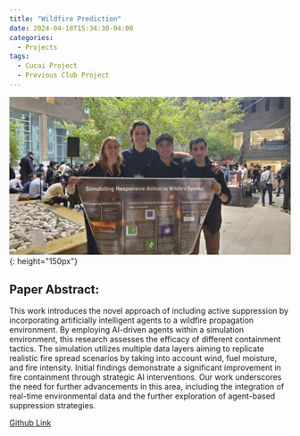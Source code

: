 ```yaml
---
title: "Wildfire Prediction"
date: 2024-04-18T15:34:30-04:00
categories:
  - Projects
tags:
  - Cucai Project
  - Previous Club Project
---
```


![image description](assets/images/wildfire_group_img.jpg){: height="150px"}

## Paper Abstract:
This work introduces the novel approach of including active suppression by incorporating artificially intelligent agents to a wildfire propagation environment. By employing AI-driven agents within a simulation environment, this research assesses the efficacy of different containment tactics. The simulation utilizes multiple data layers aiming to replicate realistic fire spread scenarios by taking into account wind, fuel moisture, and fire intensity. Initial findings demonstrate a significant improvement in fire containment through strategic AI interventions. Our work underscores the need for further advancements in this area, including the integration of real-time environmental data and the further exploration of agent-based suppression strategies.

[Github Link](https://github.com/uvicaiclub/WildfireManagementRL/tree/main)
